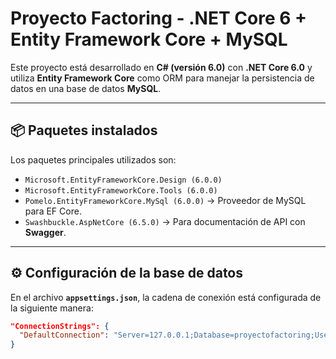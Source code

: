 # Proyecto Factoring - .NET Core 6 + Entity Framework Core + MySQL

Este proyecto está desarrollado en **C# (versión 6.0)** con **.NET Core 6.0** y utiliza **Entity Framework Core** como ORM para manejar la persistencia de datos en una base de datos **MySQL**.

---

## 📦 Paquetes instalados

Los paquetes principales utilizados son:

- `Microsoft.EntityFrameworkCore.Design (6.0.0)`
- `Microsoft.EntityFrameworkCore.Tools (6.0.0)`
- `Pomelo.EntityFrameworkCore.MySql (6.0.0)` → Proveedor de MySQL para EF Core.
- `Swashbuckle.AspNetCore (6.5.0)` → Para documentación de API con **Swagger**.

---

## ⚙️ Configuración de la base de datos

En el archivo **`appsettings.json`**, la cadena de conexión está configurada de la siguiente manera:

```json
"ConnectionStrings": {
  "DefaultConnection": "Server=127.0.0.1;Database=proyectofactoring;User ID=root;Password=root"
}
